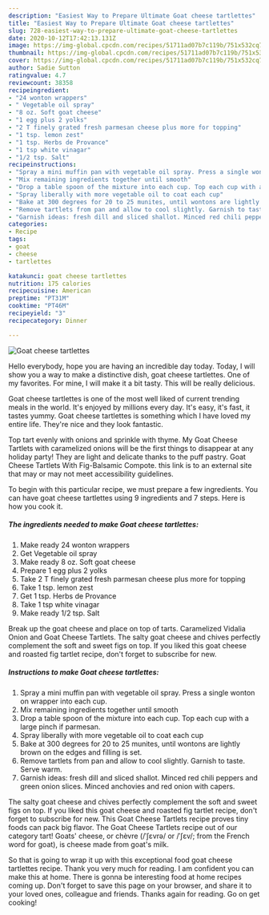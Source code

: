 ```yaml
---
description: "Easiest Way to Prepare Ultimate Goat cheese tartlettes"
title: "Easiest Way to Prepare Ultimate Goat cheese tartlettes"
slug: 728-easiest-way-to-prepare-ultimate-goat-cheese-tartlettes
date: 2020-10-12T17:42:13.131Z
image: https://img-global.cpcdn.com/recipes/51711ad07b7c119b/751x532cq70/goat-cheese-tartlettes-recipe-main-photo.jpg
thumbnail: https://img-global.cpcdn.com/recipes/51711ad07b7c119b/751x532cq70/goat-cheese-tartlettes-recipe-main-photo.jpg
cover: https://img-global.cpcdn.com/recipes/51711ad07b7c119b/751x532cq70/goat-cheese-tartlettes-recipe-main-photo.jpg
author: Sadie Sutton
ratingvalue: 4.7
reviewcount: 38358
recipeingredient:
- "24 wonton wrappers"
- " Vegetable oil spray"
- "8 oz. Soft goat cheese"
- "1 egg plus 2 yolks"
- "2 T finely grated fresh parmesan cheese plus more for topping"
- "1 tsp. lemon zest"
- "1 tsp. Herbs de Provance"
- "1 tsp white vinagar"
- "1/2 tsp. Salt"
recipeinstructions:
- "Spray a mini muffin pan with vegetable oil spray. Press a single wonton on wrapper into each cup."
- "Mix remaining ingredients together until smooth"
- "Drop a table spoon of the mixture into each cup. Top each cup with a large pinch if parmesan."
- "Spray liberally with more vegetable oil to coat each cup"
- "Bake at 300 degrees for 20 to 25 munites, until wontons are lightly brown on the edges and filling is set."
- "Remove tartlets from pan and allow to cool slightly. Garnish to taste. Serve warm."
- "Garnish ideas: fresh dill and sliced shallot. Minced red chili peppers and green onion slices. Minced anchovies and red onion with capers."
categories:
- Recipe
tags:
- goat
- cheese
- tartlettes

katakunci: goat cheese tartlettes 
nutrition: 175 calories
recipecuisine: American
preptime: "PT31M"
cooktime: "PT46M"
recipeyield: "3"
recipecategory: Dinner

---
```



![Goat cheese tartlettes](https://img-global.cpcdn.com/recipes/51711ad07b7c119b/751x532cq70/goat-cheese-tartlettes-recipe-main-photo.jpg)

Hello everybody, hope you are having an incredible day today. Today, I will show you a way to make a distinctive dish, goat cheese tartlettes. One of my favorites. For mine, I will make it a bit tasty. This will be really delicious.

Goat cheese tartlettes is one of the most well liked of current trending meals in the world. It's enjoyed by millions every day. It's easy, it's fast, it tastes yummy. Goat cheese tartlettes is something which I have loved my entire life. They're nice and they look fantastic.

Top tart evenly with onions and sprinkle with thyme. My Goat Cheese Tartlets with caramelized onions will be the first things to disappear at any holiday party! They are light and delicate thanks to the puff pastry. Goat Cheese Tartlets With Fig-Balsamic Compote. this link is to an external site that may or may not meet accessibility guidelines.


To begin with this particular recipe, we must prepare a few ingredients. You can have goat cheese tartlettes using 9 ingredients and 7 steps. Here is how you cook it.

<!--inarticleads1-->

##### The ingredients needed to make Goat cheese tartlettes:

1. Make ready 24 wonton wrappers
1. Get  Vegetable oil spray
1. Make ready 8 oz. Soft goat cheese
1. Prepare 1 egg plus 2 yolks
1. Take 2 T finely grated fresh parmesan cheese plus more for topping
1. Take 1 tsp. lemon zest
1. Get 1 tsp. Herbs de Provance
1. Take 1 tsp white vinagar
1. Make ready 1/2 tsp. Salt


Break up the goat cheese and place on top of tarts. Caramelized Vidalia Onion and Goat Cheese Tartlets. The salty goat cheese and chives perfectly complement the soft and sweet figs on top. If you liked this goat cheese and roasted fig tartlet recipe, don&#39;t forget to subscribe for new. 

<!--inarticleads2-->

##### Instructions to make Goat cheese tartlettes:

1. Spray a mini muffin pan with vegetable oil spray. Press a single wonton on wrapper into each cup.
1. Mix remaining ingredients together until smooth
1. Drop a table spoon of the mixture into each cup. Top each cup with a large pinch if parmesan.
1. Spray liberally with more vegetable oil to coat each cup
1. Bake at 300 degrees for 20 to 25 munites, until wontons are lightly brown on the edges and filling is set.
1. Remove tartlets from pan and allow to cool slightly. Garnish to taste. Serve warm.
1. Garnish ideas: fresh dill and sliced shallot. Minced red chili peppers and green onion slices. Minced anchovies and red onion with capers.


The salty goat cheese and chives perfectly complement the soft and sweet figs on top. If you liked this goat cheese and roasted fig tartlet recipe, don&#39;t forget to subscribe for new. This Goat Cheese Tartlets recipe proves tiny foods can pack big flavor. The Goat Cheese Tartlets recipe out of our category tart! Goats&#39; cheese, or chèvre (/ˈʃɛvrə/ or /ˈʃɛv/; from the French word for goat), is cheese made from goat&#39;s milk. 

So that is going to wrap it up with this exceptional food goat cheese tartlettes recipe. Thank you very much for reading. I am confident you can make this at home. There is gonna be interesting food at home recipes coming up. Don't forget to save this page on your browser, and share it to your loved ones, colleague and friends. Thanks again for reading. Go on get cooking!
